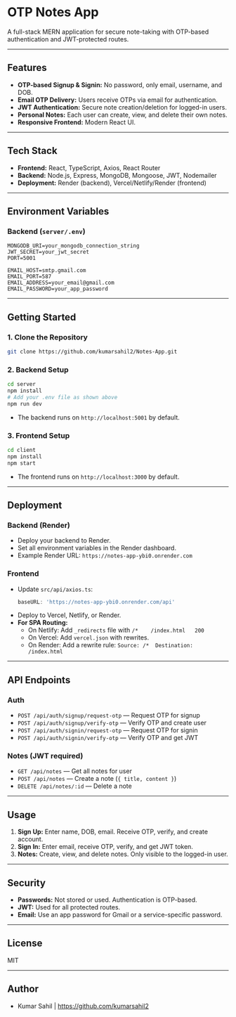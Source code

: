 # OTP Notes App

A full-stack MERN application for secure note-taking with OTP-based authentication and JWT-protected routes.

---

## Features

- **OTP-based Signup & Signin:** No password, only email, username, and DOB.
- **Email OTP Delivery:** Users receive OTPs via email for authentication.
- **JWT Authentication:** Secure note creation/deletion for logged-in users.
- **Personal Notes:** Each user can create, view, and delete their own notes.
- **Responsive Frontend:** Modern React UI.

---

## Tech Stack

- **Frontend:** React, TypeScript, Axios, React Router
- **Backend:** Node.js, Express, MongoDB, Mongoose, JWT, Nodemailer
- **Deployment:** Render (backend), Vercel/Netlify/Render (frontend)

---

## Environment Variables

### Backend (`server/.env`)
```
MONGODB_URI=your_mongodb_connection_string
JWT_SECRET=your_jwt_secret
PORT=5001

EMAIL_HOST=smtp.gmail.com
EMAIL_PORT=587
EMAIL_ADDRESS=your_email@gmail.com
EMAIL_PASSWORD=your_app_password
```

---

## Getting Started

### 1. **Clone the Repository**
```bash
git clone https://github.com/kumarsahil2/Notes-App.git
```

### 2. **Backend Setup**
```bash
cd server
npm install
# Add your .env file as shown above
npm run dev
```
- The backend runs on `http://localhost:5001` by default.

### 3. **Frontend Setup**
```bash
cd client
npm install
npm start
```
- The frontend runs on `http://localhost:3000` by default.

---

## Deployment

### **Backend (Render)**
- Deploy your backend to Render.
- Set all environment variables in the Render dashboard.
- Example Render URL: `https://notes-app-ybi0.onrender.com`

### **Frontend**
- Update `src/api/axios.ts`:
  ```typescript
  baseURL: 'https://notes-app-ybi0.onrender.com/api'
  ```
- Deploy to Vercel, Netlify, or Render.
- **For SPA Routing:**  
  - On Netlify: Add `_redirects` file with `/*    /index.html   200`
  - On Vercel: Add `vercel.json` with rewrites.
  - On Render: Add a rewrite rule: `Source: /*  Destination: /index.html`

---

## API Endpoints

### **Auth**
- `POST /api/auth/signup/request-otp` — Request OTP for signup
- `POST /api/auth/signup/verify-otp` — Verify OTP and create user
- `POST /api/auth/signin/request-otp` — Request OTP for signin
- `POST /api/auth/signin/verify-otp` — Verify OTP and get JWT

### **Notes** (JWT required)
- `GET /api/notes` — Get all notes for user
- `POST /api/notes` — Create a note (`{ title, content }`)
- `DELETE /api/notes/:id` — Delete a note

---

## Usage

1. **Sign Up:** Enter name, DOB, email. Receive OTP, verify, and create account.
2. **Sign In:** Enter email, receive OTP, verify, and get JWT token.
3. **Notes:** Create, view, and delete notes. Only visible to the logged-in user.

---

## Security

- **Passwords:** Not stored or used. Authentication is OTP-based.
- **JWT:** Used for all protected routes.
- **Email:** Use an app password for Gmail or a service-specific password.

---

## License

MIT

---

## Author

- Kumar Sahil | https://github.com/kumarsahil2
